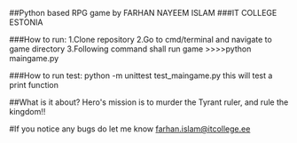 ##Python based RPG game by FARHAN NAYEEM ISLAM 
###IT COLLEGE ESTONIA

###How to run:
1.Clone repository
2.Go to cmd/terminal and navigate to game directory
3.Following command shall run game  >>>>python maingame.py

###How to run test:
python -m unittest test_maingame.py
this will test a print function

##What is it about?
Hero's mission is to murder the Tyrant ruler, and rule the kingdom!!

#If you notice any bugs do let me know farhan.islam@itcollege.ee
